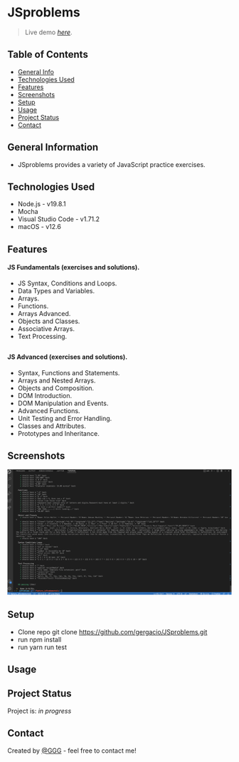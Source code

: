 # JSproblems
> Live demo [_here_](). <!-- If you have the project hosted somewhere, include the link here. -->

## Table of Contents
* [General Info](#general-information)
* [Technologies Used](#technologies-used)
* [Features](#features)
* [Screenshots](#screenshots)
* [Setup](#setup)
* [Usage](#usage)
* [Project Status](#project-status)
* [Contact](#contact)
<!-- * [License](#license) -->

## General Information
- JSproblems provides a variety of JavaScript practice exercises.


## Technologies Used

- Node.js - v19.8.1
- Mocha
- Visual Studio Code - v1.71.2
- macOS - v12.6

## Features

#### JS Fundamentals (exercises and solutions).

- JS Syntax, Conditions and Loops.
- Data Types and Variables.
- Arrays.
- Functions.
- Arrays Advanced.
- Objects and Classes.
- Associative Arrays.
- Text Processing.

##

#### JS Advanced (exercises and solutions).

- Syntax, Functions and Statements.
- Arrays and Nested Arrays.
- Objects and Composition.
- DOM Introduction.
- DOM Manipulation and Events.
- Advanced Functions.
- Unit Testing and Error Handling.
- Classes and Attributes.
- Prototypes and Inheritance.


## Screenshots

![Example screenshot](./screenshots/mocha_js.png)

## Setup

<!-- Proceed to describe how to install / get started with the project. -->
- Clone repo git clone https://github.com/gergacio/JSproblems.git
- run npm install
- run yarn run test


## Usage
<!-- How does one go about using it? -->


## Project Status

Project is: _in progress_ 

## Contact

Created by [@GGG](http://3gbg.s3-website.eu-west-2.amazonaws.com/#intro) - feel free to contact me!
